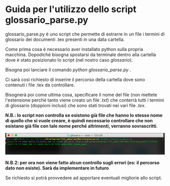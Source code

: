 # Guida per l'utilizzo dello script glossario_parse.py

glossario_parse.py è uno script che permette di estrarre in un file i termini di glossario dei
documenti .tex presenti in una data cartella.

Come prima cosa è necessario aver installato python sulla propria macchina.
Dopodiché bisogna spostarsi da terminale dentro alla cartella dove è stato posizionato lo script
(nel nostro caso *glossario*).

Bisogna poi lanciare il comando *python glossario_parse.py* .

Ci sarà così richiesto di inserire il percorso della cartella dove sono contenuti i file .tex da controllare.

Bisognerà poi come ultima cosa, specificare il nome del file (non mettete l'estensione perché tanto viene creato un file *.txt*) che conterrà tutti i termini di glossario (doppioni inclusi) che
sono stati trovati nei vari file *.tex*.

**N.B.: lo script non controlla se esistono già file che hanno lo stesso nome di quello che si vuole creare, è quindi necessario controllare che non esistano già file con tale nome perché altrimenti, verranno sovrascritti**.

![Esempio](script.png)

**N.B.2: per ora non viene fatto alcun controllo sugli errori (es: il percorso dato non esiste). Sarà da implementare in futuro**

Se richiesto si potrà provvedere ad apportare eventuali migliorie allo script. 